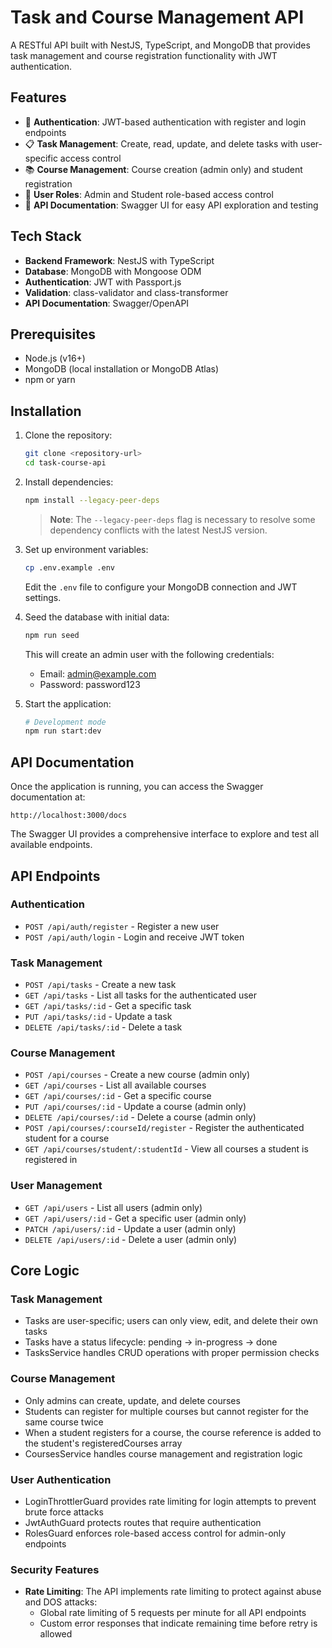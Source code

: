 # Task and Course Management API

A RESTful API built with NestJS, TypeScript, and MongoDB that provides task management and course registration functionality with JWT authentication.

## Features

- 🔐 **Authentication**: JWT-based authentication with register and login endpoints
- 📋 **Task Management**: Create, read, update, and delete tasks with user-specific access control
- 📚 **Course Management**: Course creation (admin only) and student registration
- 👥 **User Roles**: Admin and Student role-based access control
- 📝 **API Documentation**: Swagger UI for easy API exploration and testing

## Tech Stack

- **Backend Framework**: NestJS with TypeScript
- **Database**: MongoDB with Mongoose ODM
- **Authentication**: JWT with Passport.js
- **Validation**: class-validator and class-transformer
- **API Documentation**: Swagger/OpenAPI

## Prerequisites

- Node.js (v16+)
- MongoDB (local installation or MongoDB Atlas)
- npm or yarn

## Installation

1. Clone the repository:
   ```bash
   git clone <repository-url>
   cd task-course-api
   ```

2. Install dependencies:
   ```bash
   npm install --legacy-peer-deps
   ```
   > **Note**: The `--legacy-peer-deps` flag is necessary to resolve some dependency conflicts with the latest NestJS version.

3. Set up environment variables:
   ```bash
   cp .env.example .env
   ```
   Edit the `.env` file to configure your MongoDB connection and JWT settings.

4. Seed the database with initial data:
   ```bash
   npm run seed
   ```
   This will create an admin user with the following credentials:
   - Email: admin@example.com
   - Password: password123

5. Start the application:
   ```bash
   # Development mode
   npm run start:dev

## API Documentation

Once the application is running, you can access the Swagger documentation at:
```
http://localhost:3000/docs
```

The Swagger UI provides a comprehensive interface to explore and test all available endpoints.

## API Endpoints

### Authentication

- `POST /api/auth/register` - Register a new user
- `POST /api/auth/login` - Login and receive JWT token

### Task Management

- `POST /api/tasks` - Create a new task
- `GET /api/tasks` - List all tasks for the authenticated user
- `GET /api/tasks/:id` - Get a specific task
- `PUT /api/tasks/:id` - Update a task
- `DELETE /api/tasks/:id` - Delete a task

### Course Management

- `POST /api/courses` - Create a new course (admin only)
- `GET /api/courses` - List all available courses
- `GET /api/courses/:id` - Get a specific course
- `PUT /api/courses/:id` - Update a course (admin only)
- `DELETE /api/courses/:id` - Delete a course (admin only)
- `POST /api/courses/:courseId/register` - Register the authenticated student for a course
- `GET /api/courses/student/:studentId` - View all courses a student is registered in

### User Management

- `GET /api/users` - List all users (admin only)
- `GET /api/users/:id` - Get a specific user (admin only)
- `PATCH /api/users/:id` - Update a user (admin only)
- `DELETE /api/users/:id` - Delete a user (admin only)

## Core Logic

### Task Management

- Tasks are user-specific; users can only view, edit, and delete their own tasks
- Tasks have a status lifecycle: pending → in-progress → done
- TasksService handles CRUD operations with proper permission checks

### Course Management

- Only admins can create, update, and delete courses
- Students can register for multiple courses but cannot register for the same course twice
- When a student registers for a course, the course reference is added to the student's registeredCourses array
- CoursesService handles course management and registration logic

### User Authentication

- LoginThrottlerGuard provides rate limiting for login attempts to prevent brute force attacks
- JwtAuthGuard protects routes that require authentication
- RolesGuard enforces role-based access control for admin-only endpoints

### Security Features

- **Rate Limiting**: The API implements rate limiting to protect against abuse and DOS attacks:
  - Global rate limiting of 5 requests per minute for all API endpoints
  - Custom error responses that indicate remaining time before retry is allowed

